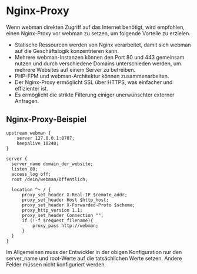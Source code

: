 # Nginx-Proxy
Wenn webman direkten Zugriff auf das Internet benötigt, wird empfohlen, einen Nginx-Proxy vor webman zu setzen, um folgende Vorteile zu erzielen.
- Statische Ressourcen werden von Nginx verarbeitet, damit sich webman auf die Geschäftslogik konzentrieren kann.
- Mehrere webman-Instanzen können den Port 80 und 443 gemeinsam nutzen und durch verschiedene Domains unterschieden werden, um mehrere Websites auf einem Server zu betreiben.
- PHP-FPM und webman-Architektur können zusammenarbeiten.
- Der Nginx-Proxy ermöglicht SSL über HTTPS, was einfacher und effizienter ist.
- Es ermöglicht die strikte Filterung einiger unerwünschter externer Anfragen.

## Nginx-Proxy-Beispiel
```nginx
upstream webman {
    server 127.0.0.1:8787;
    keepalive 10240;
}

server {
  server_name domain_der_website;
  listen 80;
  access_log off;
  root /dein/webman/öffentlich;

  location ^~ / {
      proxy_set_header X-Real-IP $remote_addr;
      proxy_set_header Host $http_host;
      proxy_set_header X-Forwarded-Proto $scheme;
      proxy_http_version 1.1;
      proxy_set_header Connection "";
      if (!-f $request_filename){
          proxy_pass http://webman;
      }
  }
}
```
Im Allgemeinen muss der Entwickler in der obigen Konfiguration nur den server_name und root-Werte auf die tatsächlichen Werte setzen. Andere Felder müssen nicht konfiguriert werden.
